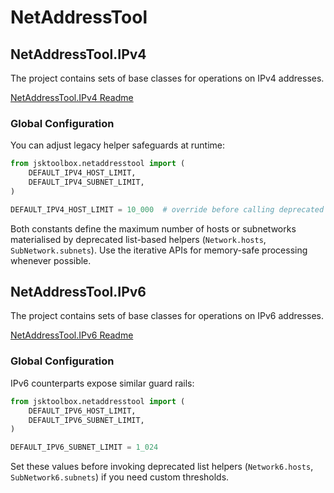 # NetAddressTool

## NetAddressTool.IPv4

The project contains sets of base classes for operations on IPv4 addresses.

[NetAddressTool.IPv4 Readme](https://github.com/Szumak75/JskToolBox/blob/master/docs/NetAddressTool4.md)

### Global Configuration

You can adjust legacy helper safeguards at runtime:

```python
from jsktoolbox.netaddresstool import (
    DEFAULT_IPV4_HOST_LIMIT,
    DEFAULT_IPV4_SUBNET_LIMIT,
)

DEFAULT_IPV4_HOST_LIMIT = 10_000  # override before calling deprecated APIs
```

Both constants define the maximum number of hosts or subnetworks materialised by
deprecated list-based helpers (`Network.hosts`, `SubNetwork.subnets`). Use the
iterative APIs for memory-safe processing whenever possible.

## NetAddressTool.IPv6

The project contains sets of base classes for operations on IPv6 addresses.

[NetAddressTool.IPv6 Readme](https://github.com/Szumak75/JskToolBox/blob/master/docs/NetAddressTool6.md)

### Global Configuration

IPv6 counterparts expose similar guard rails:

```python
from jsktoolbox.netaddresstool import (
    DEFAULT_IPV6_HOST_LIMIT,
    DEFAULT_IPV6_SUBNET_LIMIT,
)

DEFAULT_IPV6_SUBNET_LIMIT = 1_024
```

Set these values before invoking deprecated list helpers (`Network6.hosts`,
`SubNetwork6.subnets`) if you need custom thresholds.
